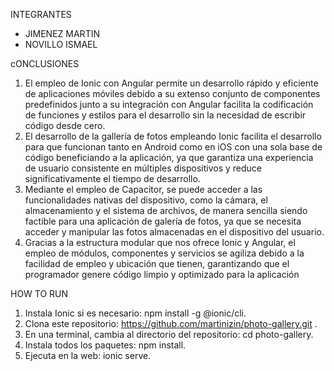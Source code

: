 INTEGRANTES 
- JIMENEZ MARTIN
- NOVILLO ISMAEL

cONCLUSIONES 
1. El empleo de Ionic con Angular permite un desarrollo rápido y eficiente de aplicaciones móviles debido a su extenso conjunto de componentes predefinidos junto a su integración con Angular facilita la codificación de funciones y estilos para el desarrollo sin la necesidad de escribir código desde cero.
2. El desarrollo de la gallería de  fotos empleando Ionic facilita el desarrollo para que funcionan tanto en Android como en iOS con una sola base de código beneficiando a la aplicación, ya que garantiza una experiencia de usuario consistente en múltiples dispositivos y reduce significativamente el tiempo de desarrollo.
3. Mediante el empleo de Capacitor, se puede acceder a las funcionalidades nativas del dispositivo, como la cámara, el almacenamiento y el sistema de archivos, de manera sencilla siendo factible para una aplicación de galería de fotos, ya que se necesita acceder y manipular las fotos almacenadas en el dispositivo del usuario.
4. Gracias a la estructura modular que nos ofrece Ionic y Angular, el empleo de módulos, componentes y servicios se agiliza debido a la facilidad de empleo y ubicación que tienen, garantizando que el programador genere código limpio y optimizado para la aplicación

  HOW TO RUN 
1. Instala Ionic si es necesario: npm install -g @ionic/cli.
2. Clona este repositorio: https://github.com/martinizin/photo-gallery.git .
3. En una terminal, cambia al directorio del repositorio: cd photo-gallery.
4. Instala todos los paquetes: npm install.
5. Ejecuta en la web: ionic serve.
